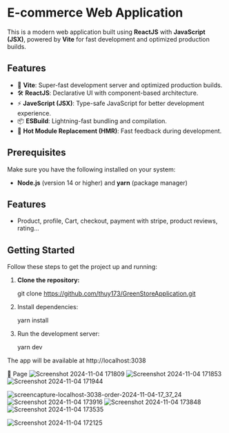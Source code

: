 # E-commerce Web Application

This is a modern web application built using **ReactJS** with **JavaScript (JSX)**, powered by **Vite** for fast development and optimized production builds.

## Features

- 🚀 **Vite**: Super-fast development server and optimized production builds.
- 🛠 **ReactJS**: Declarative UI with component-based architecture.
- ⚡ **JaveScript (JSX)**: Type-safe JavaScript for better development experience.
- 📦 **ESBuild**: Lightning-fast bundling and compilation.
- 🔄 **Hot Module Replacement (HMR)**: Fast feedback during development.

## Prerequisites

Make sure you have the following installed on your system:

- **Node.js** (version 14 or higher) and **yarn** (package manager)

## Features
- Product, profile, Cart, checkout, payment with stripe, product reviews, rating...

## Getting Started

Follow these steps to get the project up and running:

1. **Clone the repository:**

   git clone https://github.com/thuy173/GreenStoreApplication.git

2. Install dependencies:

    yarn install

3. Run the development server:

    yarn dev

The app will be available at http://localhost:3038

🎨 Page
![Screenshot 2024-11-04 171809](https://github.com/user-attachments/assets/46df8295-3d2e-4c76-b7ff-1f55bc42a6ed)
![Screenshot 2024-11-04 171853](https://github.com/user-attachments/assets/3cd923c1-63fa-499d-a32c-36fea9182a05)
![Screenshot 2024-11-04 171944](https://github.com/user-attachments/assets/9ba49f32-1010-493a-a278-ce758e8a58a9)

![screencapture-localhost-3038-order-2024-11-04-17_37_24](https://github.com/user-attachments/assets/999931ef-dd4a-4db9-9d79-e0e97d18d428)
![Screenshot 2024-11-04 173916](https://github.com/user-attachments/assets/345d4921-921b-4edb-b765-9d82e1558b38)
![Screenshot 2024-11-04 173848](https://github.com/user-attachments/assets/8094e312-bc13-4eb3-889c-9a58c15bfe4f)
![Screenshot 2024-11-04 173535](https://github.com/user-attachments/assets/646a6eb7-70fb-454a-bfd8-edb3d6da3110)

![Screenshot 2024-11-04 172125](https://github.com/user-attachments/assets/c8aedfad-447e-4ad2-ae62-553202e6f218)





